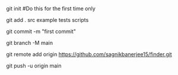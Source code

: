 git init #Do this for the first time only

git add . src example tests scripts

git commit -m "first commit"

git branch -M main

git remote add origin https://github.com/sagnikbanerjee15/finder.git

git push -u origin main